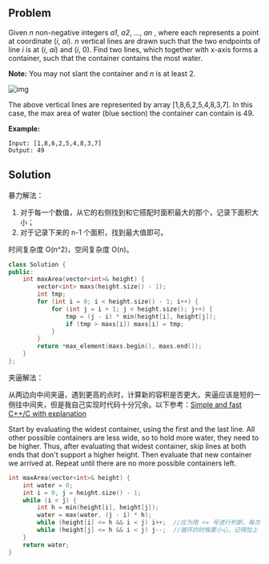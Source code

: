 ## Problem

Given *n* non-negative integers *a1*, *a2*, ..., *an* , where each represents a point at coordinate (*i*, *ai*). *n* vertical lines are drawn such that the two endpoints of line *i* is at (*i*, *ai*) and (*i*, 0). Find two lines, which together with x-axis forms a container, such that the container contains the most water.

**Note:** You may not slant the container and *n* is at least 2.

 

![img](https://s3-lc-upload.s3.amazonaws.com/uploads/2018/07/17/question_11.jpg)

The above vertical lines are represented by array [1,8,6,2,5,4,8,3,7]. In this case, the max area of water (blue section) the container can contain is 49.

 

**Example:**

```
Input: [1,8,6,2,5,4,8,3,7]
Output: 49
```

 

## Solution

暴力解法：

1. 对于每一个数值，从它的右侧找到和它搭配时面积最大的那个，记录下面积大小；
2. 对于记录下来的 n-1 个面积，找到最大值即可。

时间复杂度 O(n^2)，空间复杂度 O(n)。

```cpp
class Solution {
public:
    int maxArea(vector<int>& height) {
        vector<int> maxs(height.size() - 1);
        int tmp;
        for (int i = 0; i < height.size() - 1; i++) {
            for (int j = i + 1; j < height.size(); j++) {
                tmp = (j - i) * min(height[i], height[j]);
                if (tmp > maxs[i]) maxs[i] = tmp;
            }
        }
        return *max_element(maxs.begin(), maxs.end());
    }
};
```

夹逼解法：

从两边向中间夹逼，遇到更高的点时，计算新的容积是否更大。夹逼应该是短的一侧往中间夹，但是我自己实现时代码十分冗余。以下参考：[Simple and fast C++/C with explanation](https://leetcode.com/problems/container-with-most-water/discuss/6090/Simple-and-fast-C++C-with-explanation)

Start by evaluating the widest container, using the first and the last line. All other possible containers are less wide, so to hold more water, they need to be higher. Thus, after evaluating that widest container, skip lines at both ends that don't support a higher height. Then evaluate that new container we arrived at. Repeat until there are no more possible containers left.

```cpp
int maxArea(vector<int>& height) {
    int water = 0;
    int i = 0, j = height.size() - 1;
    while (i < j) {
        int h = min(height[i], height[j]);
        water = max(water, (j - i) * h);
        while (height[i] <= h && i < j) i++;  //应为用 <= 号进行判断，每次这两个while只有一个（两侧中短的那侧）会进行循环，往中间夹逼
        while (height[j] <= h && i < j) j--;  //循环的时候要小心，记得加上 i < j 这个条件
    }
    return water;
}
```

